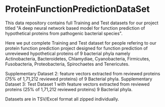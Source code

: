 # ProteinFunctionPredictionDataSet

This data repository contains full Training and Test datasets for our project titled "A deep neural network based model for function prediction of hypothetical proteins from pathogenic bacterial species".

Here we put complete Training and Test dataset for people refering to our protein function prediction project designed for function prediction of unreviewed hypothetical proteins of 9 bacterial phyla namely Actinobacteria, Bacteroidetes, Chlamydiae, Cyanobacteria, Firmicutes, Fusobacteria, Proteobacteria, Spirochaetes and Tenericutes.

Supplementary Dataset 2: feature vectors extracted from reviewed proteins (75% of 1,71,212 reviewed proteins) of 9 Bacterial phyla. 
Supplementary Dataset 3: Test Dataset 1 with feature vectors extracted from reviewed proteins (25% of 1,71,212 reviewed proteins) 9 Bacterial phyla. 

Datasets are in TSV/Excel format all zipped individually.
